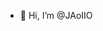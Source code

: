 - 👋 Hi, I’m @JAoIIO


<!---
JAoIIO/JAoIIO is a ✨ special ✨ repository because its `README.md` (this file) appears on your GitHub profile.
You can click the Preview link to take a look at your changes.
--->
